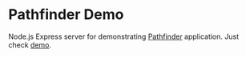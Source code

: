# Pathfinder Demo

Node.js Express server for demonstrating [Pathfinder](https://github.com/pandrodo/pathfinder) application. Just check 
[demo](https://ppathfinder.herokuapp.com/).
